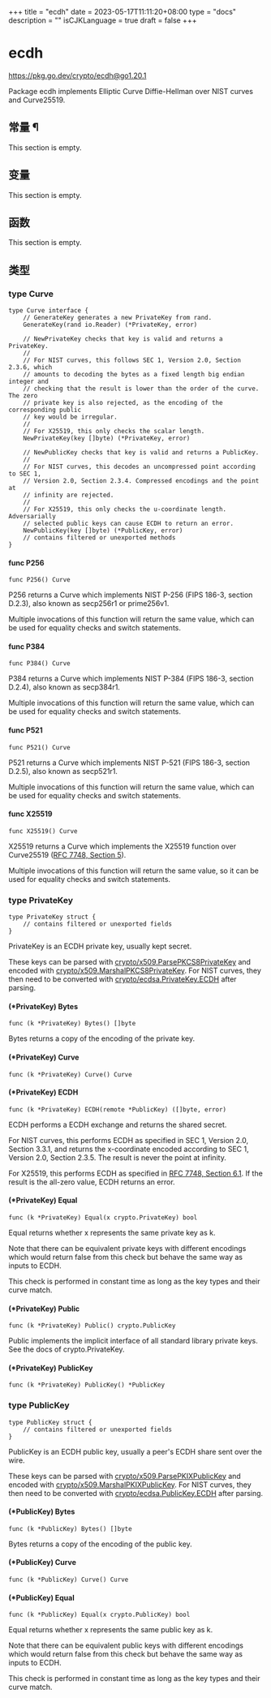 +++
title = "ecdh"
date = 2023-05-17T11:11:20+08:00
type = "docs"
description = ""
isCJKLanguage = true
draft = false
+++
# ecdh

https://pkg.go.dev/crypto/ecdh@go1.20.1



Package ecdh implements Elliptic Curve Diffie-Hellman over NIST curves and Curve25519.





  
  
  


  
  
  
  
  


  
  

## 常量 ¶

This section is empty.

## 变量

This section is empty.

## 函数

This section is empty.

## 类型

### type Curve 

```
type Curve interface {
	// GenerateKey generates a new PrivateKey from rand.
	GenerateKey(rand io.Reader) (*PrivateKey, error)

	// NewPrivateKey checks that key is valid and returns a PrivateKey.
	//
	// For NIST curves, this follows SEC 1, Version 2.0, Section 2.3.6, which
	// amounts to decoding the bytes as a fixed length big endian integer and
	// checking that the result is lower than the order of the curve. The zero
	// private key is also rejected, as the encoding of the corresponding public
	// key would be irregular.
	//
	// For X25519, this only checks the scalar length.
	NewPrivateKey(key []byte) (*PrivateKey, error)

	// NewPublicKey checks that key is valid and returns a PublicKey.
	//
	// For NIST curves, this decodes an uncompressed point according to SEC 1,
	// Version 2.0, Section 2.3.4. Compressed encodings and the point at
	// infinity are rejected.
	//
	// For X25519, this only checks the u-coordinate length. Adversarially
	// selected public keys can cause ECDH to return an error.
	NewPublicKey(key []byte) (*PublicKey, error)
	// contains filtered or unexported methods
}
```

#### func P256 

```
func P256() Curve
```

P256 returns a Curve which implements NIST P-256 (FIPS 186-3, section D.2.3), also known as secp256r1 or prime256v1.

Multiple invocations of this function will return the same value, which can be used for equality checks and switch statements.

#### func P384 

```
func P384() Curve
```

P384 returns a Curve which implements NIST P-384 (FIPS 186-3, section D.2.4), also known as secp384r1.

Multiple invocations of this function will return the same value, which can be used for equality checks and switch statements.

#### func P521 

```
func P521() Curve
```

P521 returns a Curve which implements NIST P-521 (FIPS 186-3, section D.2.5), also known as secp521r1.

Multiple invocations of this function will return the same value, which can be used for equality checks and switch statements.

#### func X25519 

```
func X25519() Curve
```

X25519 returns a Curve which implements the X25519 function over Curve25519 ([RFC 7748, Section 5](https://rfc-editor.org/rfc/rfc7748.html#section-5)).

Multiple invocations of this function will return the same value, so it can be used for equality checks and switch statements.

### type PrivateKey 

```
type PrivateKey struct {
	// contains filtered or unexported fields
}
```

PrivateKey is an ECDH private key, usually kept secret.

These keys can be parsed with [crypto/x509.ParsePKCS8PrivateKey](https://pkg.go.dev/crypto/x509#ParsePKCS8PrivateKey) and encoded with [crypto/x509.MarshalPKCS8PrivateKey](https://pkg.go.dev/crypto/x509#MarshalPKCS8PrivateKey). For NIST curves, they then need to be converted with [crypto/ecdsa.PrivateKey.ECDH](https://pkg.go.dev/crypto/ecdsa#PrivateKey.ECDH) after parsing.

#### (*PrivateKey) Bytes 

```
func (k *PrivateKey) Bytes() []byte
```

Bytes returns a copy of the encoding of the private key.

#### (*PrivateKey) Curve 

```
func (k *PrivateKey) Curve() Curve
```

#### (*PrivateKey) ECDH 

```
func (k *PrivateKey) ECDH(remote *PublicKey) ([]byte, error)
```

ECDH performs a ECDH exchange and returns the shared secret.

For NIST curves, this performs ECDH as specified in SEC 1, Version 2.0, Section 3.3.1, and returns the x-coordinate encoded according to SEC 1, Version 2.0, Section 2.3.5. The result is never the point at infinity.

For X25519, this performs ECDH as specified in [RFC 7748, Section 6.1](https://rfc-editor.org/rfc/rfc7748.html#section-6.1). If the result is the all-zero value, ECDH returns an error.

#### (*PrivateKey) Equal 

```
func (k *PrivateKey) Equal(x crypto.PrivateKey) bool
```

Equal returns whether x represents the same private key as k.

Note that there can be equivalent private keys with different encodings which would return false from this check but behave the same way as inputs to ECDH.

This check is performed in constant time as long as the key types and their curve match.

#### (*PrivateKey) Public 

```
func (k *PrivateKey) Public() crypto.PublicKey
```

Public implements the implicit interface of all standard library private keys. See the docs of crypto.PrivateKey.

#### (*PrivateKey) PublicKey 

```
func (k *PrivateKey) PublicKey() *PublicKey
```

### type PublicKey 

```
type PublicKey struct {
	// contains filtered or unexported fields
}
```

PublicKey is an ECDH public key, usually a peer's ECDH share sent over the wire.

These keys can be parsed with [crypto/x509.ParsePKIXPublicKey](https://pkg.go.dev/crypto/x509#ParsePKIXPublicKey) and encoded with [crypto/x509.MarshalPKIXPublicKey](https://pkg.go.dev/crypto/x509#MarshalPKIXPublicKey). For NIST curves, they then need to be converted with [crypto/ecdsa.PublicKey.ECDH](https://pkg.go.dev/crypto/ecdsa#PublicKey.ECDH) after parsing.

#### (*PublicKey) Bytes 

```
func (k *PublicKey) Bytes() []byte
```

Bytes returns a copy of the encoding of the public key.

#### (*PublicKey) Curve 

```
func (k *PublicKey) Curve() Curve
```

#### (*PublicKey) Equal 

```
func (k *PublicKey) Equal(x crypto.PublicKey) bool
```

Equal returns whether x represents the same public key as k.

Note that there can be equivalent public keys with different encodings which would return false from this check but behave the same way as inputs to ECDH.

This check is performed in constant time as long as the key types and their curve match.